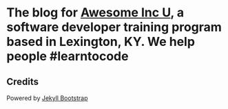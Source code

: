 # The blog for [Awesome Inc U](http://www.awesomeincu.com), a software developer training program based in Lexington, KY. We help people #learntocode

## Credits

Powered by [Jekyll Bootstrap](http://jekyllbootstrap.com)
